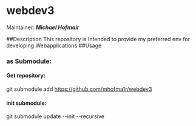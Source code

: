 # webdev3
Maintainer: ***Michael Hofmair***

##Description 
This repository is Intended to provide my preferred env for developing Webapplications
##Usage 
### as Submodule:
#### Get repository: 
git submodule add https://github.com/mhofma1r/webdev3
#### init submodule:
git submodule update --init --recursive    
